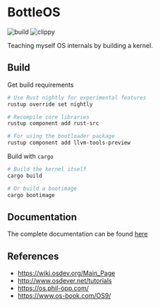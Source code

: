# BottleOS
![build](https://github.com/mayant15/bottleos/workflows/build/badge.svg)
![clippy](https://github.com/mayant15/bottleos/workflows/clippy/badge.svg)

Teaching myself OS internals by building a kernel.

## Build

Get build requirements
```sh
# Use Rust nightly for experimental features
rustup override set nightly

# Recompile core libraries
rustup component add rust-src

# For using the bootloader package
rustup component add llvm-tools-preview
```

Build with `cargo`
```sh
# Build the kernel itself
cargo build

# Or build a bootimage
cargo bootimage
```

## Documentation
The complete documentation can be found [here](https://mayantmukul.me/bottleos/)

## References
- https://wiki.osdev.org/Main_Page
- http://www.osdever.net/tutorials
- https://os.phil-opp.com/
- https://www.os-book.com/OS9/

